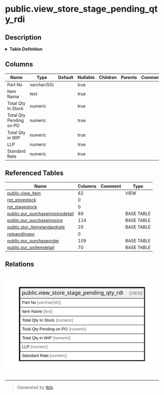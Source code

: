 # public.view_store_stage_pending_qty_rdi

## Description

<details>
<summary><strong>Table Definition</strong></summary>

```sql
CREATE VIEW view_store_stage_pending_qty_rdi AS (
 SELECT itm.itemcode AS "Part No",
    itm.itemname AS "Item Name",
    COALESCE(storestock.storestock, (0)::numeric) AS "Total Qty In Stock",
    COALESCE(postock.pendingqty, (0)::numeric) AS "Total Qty Pending on PO",
    COALESCE(stgstock.stagestock, (0)::numeric) AS "Total Qty in WIP",
    COALESCE(llp.rate, (0)::numeric) AS "LLP",
    COALESCE(llp.costprice, (0)::numeric) AS "Standard Rate"
   FROM ((((view_item itm
     LEFT JOIN ( SELECT itm_1.itemid,
            sum(stk.baseqty) AS storestock
           FROM (rpt_storestock(1, ('now'::text)::date, ('now'::text)::date) stk(itemid, storeid, baseqty, altqty, totalcostprice)
             JOIN view_item itm_1(itemid, itemname, itemcode, drawingno, itemcategory, unitid, basedecimalplaces, baseunit, revisionno, issueno, isactive, conversion, altunitid, denominator, altdecimalplaces, altunit, bomid, isbomnotrequiredforproduction, field1, description, isproductionbasedonreversecalculation, isserialonaltunit, isbatchonaltunit, calculationbasedon, isenableseries, isinspectionrequired, isenablebatchcreation, openingbasestock, openingaltstock, groupid, printname, cstrate, vatrate, packingunit, packsizeof, exciseclassificationid, groupname, trancdefaultmmunit4rate, postolerance, subtolerance, dissallowmodvat, reporting_unit, warranty_period, isexpirydatemandatory, mrp_inclusive_tax, isusedforserviceitem, sampleqcenabled, attributevalue12, attributevalue13, standard, itemfactor, itemlabelclaim, gross_weight, net_weight, attributevalue11, attributevalue12_1, isamount, attributevalue13_1, attributevalue14, attributevalue15, nameintally, density) ON (((stk.itemid = itm_1.itemid) AND (itm_1.isactive = true))))
          GROUP BY itm_1.itemid) storestock ON ((itm.itemid = storestock.itemid)))
     LEFT JOIN ( SELECT itm_1.itemid,
            sum(stk.baseqty) AS stagestock
           FROM (rpt_stagestock(1, ('now'::text)::date, ('now'::text)::date) stk(itemid, storeid, baseqty, altqty)
             JOIN view_item itm_1(itemid, itemname, itemcode, drawingno, itemcategory, unitid, basedecimalplaces, baseunit, revisionno, issueno, isactive, conversion, altunitid, denominator, altdecimalplaces, altunit, bomid, isbomnotrequiredforproduction, field1, description, isproductionbasedonreversecalculation, isserialonaltunit, isbatchonaltunit, calculationbasedon, isenableseries, isinspectionrequired, isenablebatchcreation, openingbasestock, openingaltstock, groupid, printname, cstrate, vatrate, packingunit, packsizeof, exciseclassificationid, groupname, trancdefaultmmunit4rate, postolerance, subtolerance, dissallowmodvat, reporting_unit, warranty_period, isexpirydatemandatory, mrp_inclusive_tax, isusedforserviceitem, sampleqcenabled, attributevalue12, attributevalue13, standard, itemfactor, itemlabelclaim, gross_weight, net_weight, attributevalue11, attributevalue12_1, isamount, attributevalue13_1, attributevalue14, attributevalue15, nameintally, density) ON (((stk.itemid = itm_1.itemid) AND (itm_1.isactive = true))))
          GROUP BY itm_1.itemid) stgstock ON ((itm.itemid = stgstock.itemid)))
     LEFT JOIN ( SELECT x.itemid,
            sum(x.rate) AS rate,
            sum(x.costprice) AS costprice
           FROM ( SELECT pur_purchaseinvoicedetail.itemid,
                        CASE
                            WHEN (pur_purchaseinvoicedetail.isaltrate = 1) THEN
                            CASE
                                WHEN (COALESCE(pur_purchaseinvoicedetail.baseqty, (0)::numeric) = (0)::numeric) THEN round(pur_purchaseinvoicedetail.landedrate, 2)
                                ELSE round((pur_purchaseinvoicedetail.grossamount / pur_purchaseinvoicedetail.baseqty), 2)
                            END
                            ELSE round(pur_purchaseinvoicedetail.landedrate, 2)
                        END AS rate,
                    0 AS costprice
                   FROM (pur_purchaseinvoicedetail
                     JOIN ( SELECT poid.itemid,
                            max(poid.invoicedetailid) AS invoicedetailid
                           FROM (pur_purchaseinvoicedetail poid
                             JOIN pur_purchaseinvoice po ON ((po.invoiceid = poid.invoiceid)))
                          WHERE ((po.iscancelled = false) AND (po.isauthorized = true) AND (po.branchid = 1) AND (po.invoicedate <= CURRENT_DATE))
                          GROUP BY poid.itemid) z ON ((z.invoicedetailid = pur_purchaseinvoicedetail.invoicedetailid)))
                UNION ALL
                 SELECT isr.itemid,
                    0 AS rate,
                    isr.costprice
                   FROM (stor_itemstandardrate isr
                     JOIN ( SELECT stor_itemstandardrate.itemid,
                            max(stor_itemstandardrate.standardrateid) AS rateid
                           FROM stor_itemstandardrate
                          WHERE ((stor_itemstandardrate.applicabledate <= CURRENT_DATE) AND (stor_itemstandardrate.branchid = 1))
                          GROUP BY stor_itemstandardrate.itemid) isrd ON ((isrd.rateid = isr.standardrateid)))) x
          GROUP BY x.itemid) llp ON ((itm.itemid = llp.itemid)))
     LEFT JOIN ( SELECT itm_1.itemid,
            sum(COALESCE(tmp.pendingqty, (0)::numeric)) AS pendingqty
           FROM (((( SELECT rptpendingpo.poid,
                    rptpendingpo.podetailid,
                    rptpendingpo.podate,
                    rptpendingpo.pono,
                    rptpendingpo.potype,
                    rptpendingpo.partyname,
                    rptpendingpo.itemid,
                    rptpendingpo.poqty,
                    rptpendingpo.poaltqty,
                    rptpendingpo.pendingqty,
                    rptpendingpo.pendingaltqty
                   FROM rptpendingpo(1, false) rptpendingpo(poid, podetailid, podate, pono, potype, partyname, itemid, poqty, poaltqty, pendingqty, pendingaltqty)
                  WHERE (rptpendingpo.pendingqty > (0)::numeric)) tmp
             JOIN view_item itm_1 ON (((tmp.itemid = itm_1.itemid) AND (tmp.podate <= ('now'::text)::date) AND (itm_1.itemcategory <> ALL (ARRAY[5, 9, 11])))))
             JOIN pur_purchaseorder po ON ((po.poid = tmp.poid)))
             JOIN pur_poitemdetail pod ON ((pod.podetailid = tmp.podetailid)))
          WHERE ((po.isclosed = false) AND (pod.isclosed = false) AND (pod.deactive = false) AND ((tmp.potype)::text <> 'FAPO'::text))
          GROUP BY itm_1.itemid) postock ON ((itm.itemid = postock.itemid)))
  WHERE ((itm.isactive = true) AND (itm.itemcategory <> ALL (ARRAY[5, 9, 11])))
  ORDER BY itm.itemname
)
```

</details>

## Columns

| Name | Type | Default | Nullable | Children | Parents | Comment |
| ---- | ---- | ------- | -------- | -------- | ------- | ------- |
| Part No | varchar(50) |  | true |  |  |  |
| Item Name | text |  | true |  |  |  |
| Total Qty In Stock | numeric |  | true |  |  |  |
| Total Qty Pending on PO | numeric |  | true |  |  |  |
| Total Qty in WIP | numeric |  | true |  |  |  |
| LLP | numeric |  | true |  |  |  |
| Standard Rate | numeric |  | true |  |  |  |

## Referenced Tables

| Name | Columns | Comment | Type |
| ---- | ------- | ------- | ---- |
| [public.view_item](public.view_item.md) | 62 |  | VIEW |
| [rpt_storestock](rpt_storestock.md) | 0 |  |  |
| [rpt_stagestock](rpt_stagestock.md) | 0 |  |  |
| [public.pur_purchaseinvoicedetail](public.pur_purchaseinvoicedetail.md) | 89 |  | BASE TABLE |
| [public.pur_purchaseinvoice](public.pur_purchaseinvoice.md) | 114 |  | BASE TABLE |
| [public.stor_itemstandardrate](public.stor_itemstandardrate.md) | 20 |  | BASE TABLE |
| [rptpendingpo](rptpendingpo.md) | 0 |  |  |
| [public.pur_purchaseorder](public.pur_purchaseorder.md) | 109 |  | BASE TABLE |
| [public.pur_poitemdetail](public.pur_poitemdetail.md) | 70 |  | BASE TABLE |

## Relations

![er](public.view_store_stage_pending_qty_rdi.svg)

---

> Generated by [tbls](https://github.com/k1LoW/tbls)
